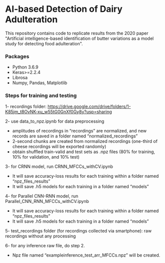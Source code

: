 # AI-based Detection of Dairy Adulteration

This repository contains code to replicate results from the 2020 paper "Artificial intelligence-based identification of butter variations as a model study for detecting food adulteration".

### Packages
* Python 3.6.9
* Keras>=2.2.4
* Librosa
* Numpy, Pandas, Matplotlib


### Steps for training and testing
1- recordings folder: https://drive.google.com/drive/folders/1-K85jm_t8OvNK-xu_w55tG0GnXf0Gy8y?usp=sharing

2- use data_to_npz.ipynb for data preprocessing
* amplitudes of recordings in “recordings” are normalized, and new records are saved in a folder named “normalized_recordings”
* 2-second chunks are created from normalized recordings (one-third of cheese recordings will be exported randomly)
* obtain shuffled train-valid and test sets as .npz files (80% for training, 10% for validation, and 10% test)

3- for CRNN model, run CRNN_MFCCs_withCV.ipynb
* It will save accuracy-loss results for each training within a folder named “npz_files_results”
* It will save .h5 models for each training in a folder named “models”

4- for Parallel CNN-RNN model, run Parallel_CNN_RNN_MFCCs_withCV.ipynb
* It will save accuracy-loss results for each training within a folder named “npz_files_results”
* It will save .h5 models for each training in a folder named “models”

5- test_recordings folder (for recordings collected via smartphone): raw recordings without any processing

6- for any inference raw file, do step 2.
* Npz file named “exampleinference_test_arr_MFCCs.npz” will be created.

		

